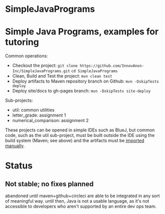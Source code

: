 # SimpleJavaPrograms
Simple Java Programs, examples for tutoring
==========

Common operations:
- Checkout the project:
  ```git clone https://github.com/InnovAnon-Inc/SimpleJavaPrograms.git```
  ```cd SimpleJavaPrograms```
- Clean, Build and Test the project:
  ```mvn clean test```
- Deploy artifacts to Maven repository branch on Github:
```mvn -DskipTests deploy```
- Deploy site/docs to gh-pages branch:
```mvn -DskipTests site-deploy```

Sub-projects:
- util:                 common utilities
- letter_grade:         assignment 1
- numerical_comparison: assignment 2

These projects can be opened in simple IDEs such as BlueJ,
but common code, such as the util sub-project, must be
built outside the IDE using the build system (Maven; see above) and the artifacts must be
[imported manually](https://stackoverflow.com/questions/12902466/how-can-i-compile-code-that-uses-a-jar-file-class-with-bluej).

# Status
Not stable; no fixes planned
----------
abandoned until maven+github+circleci are able to be integrated in any sort of meaningful way.
until then, Java is not a usable language,
as it's not accessible to developers who aren't supported by an entire dev ops team.


